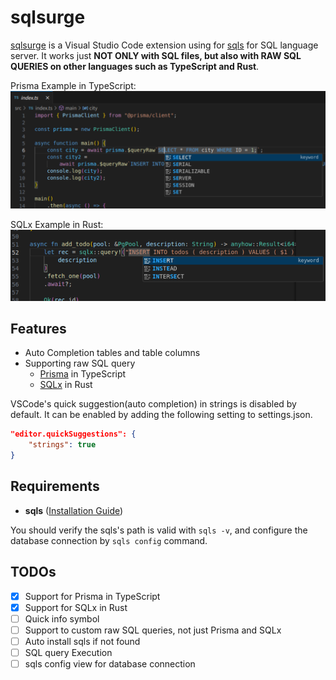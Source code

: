 # sqlsurge

[sqlsurge](https://marketplace.visualstudio.com/items?itemName=senken.sqlsurge) is a Visual Studio Code extension using for [sqls](https://github.com/lighttiger2505/sqls) for SQL language server. It works just **NOT ONLY with SQL files, but also with RAW SQL QUERIES on other languages such as TypeScript and Rust**.

Prisma Example in TypeScript:
![Alt text](resources/screenshot-ts.png)

SQLx Example in Rust:
![Alt text](resources/screenshot-rs.png)

## Features

- Auto Completion tables and table columns
- Supporting raw SQL query
  - [Prisma](https://www.prisma.io/docs/orm/prisma-client/queries/raw-database-access/raw-queries) in TypeScript
  - [SQLx](https://github.com/launchbadge/sqlx) in Rust

VSCode's quick suggestion(auto completion) in strings is disabled by default.
It can be enabled by adding the following setting to settings.json.

```json
"editor.quickSuggestions": {
    "strings": true
}
```

## Requirements

- **sqls** ([Installation Guide](https://github.com/sqls-server/sqls?tab=readme-ov-file#installation))

You should verify the sqls's path is valid with `sqls -v`, and configure the database connection by `sqls config` command.

## TODOs

- [x] Support for Prisma in TypeScript
- [x] Support for SQLx in Rust
- [ ] Quick info symbol
- [ ] Support to custom raw SQL queries, not just Prisma and SQLx
- [ ] Auto install sqls if not found
- [ ] SQL query Execution
- [ ] sqls config view for database connection
